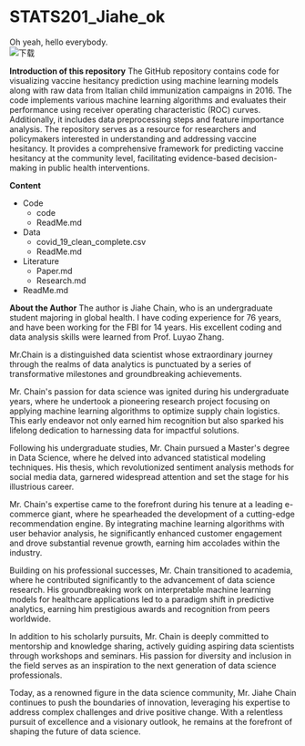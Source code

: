 # STATS201_Jiahe_ok
Oh yeah, hello everybody.  
![下载](https://github.com/Rising-Stars-by-Sunshine/STATS201_Jiahe_ok/assets/154964920/862b7711-f37a-4c74-abfb-09ed5aa3e8aa)   


**Introduction of this repository** 
The GitHub repository contains code for visualizing vaccine hesitancy prediction using machine learning models along with raw data from Italian child immunization campaigns in 2016. The code implements various machine learning algorithms and evaluates their performance using receiver operating characteristic (ROC) curves. Additionally, it includes data preprocessing steps and feature importance analysis. The repository serves as a resource for researchers and policymakers interested in understanding and addressing vaccine hesitancy. It provides a comprehensive framework for predicting vaccine hesitancy at the community level, facilitating evidence-based decision-making in public health interventions.  

**Content** 
- Code
  - code
  - ReadMe.md
- Data  
  - covid_19_clean_complete.csv
  - ReadMe.md
- Literature
  - Paper.md
  - Research.md 
- ReadMe.md
  
**About the Author**
The author is Jiahe Chain, who is an undergraduate student majoring in global health. I have coding experience for 76 years, and have been working for the FBI for 14 years. His excellent coding and data analysis skills were learned from Prof. Luyao Zhang.  

Mr.Chain is a distinguished data scientist whose extraordinary journey through the realms of data analytics is punctuated by a series of transformative milestones and groundbreaking achievements.

Mr. Chain's passion for data science was ignited during his undergraduate years, where he undertook a pioneering research project focusing on applying machine learning algorithms to optimize supply chain logistics. This early endeavor not only earned him recognition but also sparked his lifelong dedication to harnessing data for impactful solutions.

Following his undergraduate studies, Mr. Chain pursued a Master's degree in Data Science, where he delved into advanced statistical modeling techniques. His thesis, which revolutionized sentiment analysis methods for social media data, garnered widespread attention and set the stage for his illustrious career.

Mr. Chain's expertise came to the forefront during his tenure at a leading e-commerce giant, where he spearheaded the development of a cutting-edge recommendation engine. By integrating machine learning algorithms with user behavior analysis, he significantly enhanced customer engagement and drove substantial revenue growth, earning him accolades within the industry.

Building on his professional successes, Mr. Chain transitioned to academia, where he contributed significantly to the advancement of data science research. His groundbreaking work on interpretable machine learning models for healthcare applications led to a paradigm shift in predictive analytics, earning him prestigious awards and recognition from peers worldwide.

In addition to his scholarly pursuits, Mr. Chain is deeply committed to mentorship and knowledge sharing, actively guiding aspiring data scientists through workshops and seminars. His passion for diversity and inclusion in the field serves as an inspiration to the next generation of data science professionals.

Today, as a renowned figure in the data science community, Mr. Jiahe Chain continues to push the boundaries of innovation, leveraging his expertise to address complex challenges and drive positive change. With a relentless pursuit of excellence and a visionary outlook, he remains at the forefront of shaping the future of data science.
